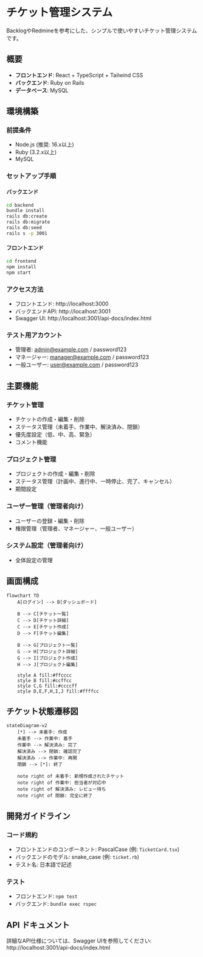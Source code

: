 # チケット管理システム

BacklogやRedmineを参考にした、シンプルで使いやすいチケット管理システムです。

## 概要

- **フロントエンド**: React + TypeScript + Tailwind CSS
- **バックエンド**: Ruby on Rails
- **データベース**: MySQL

## 環境構築

### 前提条件
- Node.js (推奨: 16.x以上)
- Ruby (3.2.x以上)
- MySQL

### セットアップ手順

#### バックエンド
```bash
cd backend
bundle install
rails db:create
rails db:migrate
rails db:seed
rails s -p 3001
```

#### フロントエンド
```bash
cd frontend
npm install
npm start
```

### アクセス方法
- フロントエンド: http://localhost:3000
- バックエンドAPI: http://localhost:3001
- Swagger UI: http://localhost:3001/api-docs/index.html

### テスト用アカウント
- 管理者: admin@example.com / password123
- マネージャー: manager@example.com / password123
- 一般ユーザー: user@example.com / password123

## 主要機能

### チケット管理
- チケットの作成・編集・削除
- ステータス管理（未着手、作業中、解決済み、閉鎖）
- 優先度設定（低、中、高、緊急）
- コメント機能

### プロジェクト管理
- プロジェクトの作成・編集・削除
- ステータス管理（計画中、進行中、一時停止、完了、キャンセル）
- 期間設定

### ユーザー管理（管理者向け）
- ユーザーの登録・編集・削除
- 権限管理（管理者、マネージャー、一般ユーザー）

### システム設定（管理者向け）
- 全体設定の管理

## 画面構成

```mermaid
flowchart TD
    A[ログイン] --> B[ダッシュボード]
    
    B --> C[チケット一覧]
    C --> D[チケット詳細]
    C --> E[チケット作成]
    D --> F[チケット編集]
    
    B --> G[プロジェクト一覧]
    G --> H[プロジェクト詳細]
    G --> I[プロジェクト作成]
    H --> J[プロジェクト編集]
    
    style A fill:#ffcccc
    style B fill:#ccffcc
    style C,G fill:#ccccff
    style D,E,F,H,I,J fill:#ffffcc
```

## チケット状態遷移図

```mermaid
stateDiagram-v2
    [*] --> 未着手: 作成
    未着手 --> 作業中: 着手
    作業中 --> 解決済み: 完了
    解決済み --> 閉鎖: 確認完了
    解決済み --> 作業中: 再開
    閉鎖 --> [*]: 終了

    note right of 未着手: 新規作成されたチケット
    note right of 作業中: 担当者が対応中
    note right of 解決済み: レビュー待ち
    note right of 閉鎖: 完全に終了
```

## 開発ガイドライン

### コード規約
- フロントエンドのコンポーネント: PascalCase (例: `TicketCard.tsx`)
- バックエンドのモデル: snake_case (例: `ticket.rb`)
- テスト名: 日本語で記述

### テスト
- フロントエンド: `npm test`
- バックエンド: `bundle exec rspec`

## API ドキュメント
詳細なAPI仕様については、Swagger UIを参照してください:
http://localhost:3001/api-docs/index.html